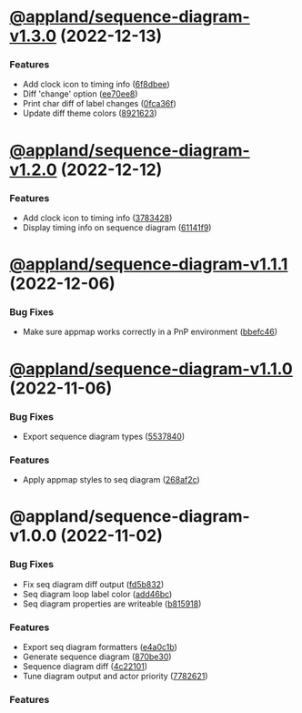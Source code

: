 # [@appland/sequence-diagram-v1.3.0](https://github.com/getappmap/appmap-js/compare/@appland/sequence-diagram-v1.2.0...@appland/sequence-diagram-v1.3.0) (2022-12-13)


### Features

* Add clock icon to timing info ([6f8dbee](https://github.com/getappmap/appmap-js/commit/6f8dbee3f10f477340ad03ea56f44bd4e6066d1d))
* Diff 'change' option ([ee70ee8](https://github.com/getappmap/appmap-js/commit/ee70ee8fa282685cc5cf8892e81618df7b7f2204))
* Print char diff of label changes ([0fca36f](https://github.com/getappmap/appmap-js/commit/0fca36f0e3465f6f7f950285cb952cacbaed127a))
* Update diff theme colors ([8921623](https://github.com/getappmap/appmap-js/commit/89216237c0efb8aca0f267fc1888f5f5d9beeeb7))

# [@appland/sequence-diagram-v1.2.0](https://github.com/getappmap/appmap-js/compare/@appland/sequence-diagram-v1.1.1...@appland/sequence-diagram-v1.2.0) (2022-12-12)


### Features

* Add clock icon to timing info ([3783428](https://github.com/getappmap/appmap-js/commit/378342823a2b2279b72d6e634a5f6f92ce5f852e))
* Display timing info on sequence diagram ([61141f9](https://github.com/getappmap/appmap-js/commit/61141f926a75ec857628d89350b0865c28033250))

# [@appland/sequence-diagram-v1.1.1](https://github.com/getappmap/appmap-js/compare/@appland/sequence-diagram-v1.1.0...@appland/sequence-diagram-v1.1.1) (2022-12-06)


### Bug Fixes

* Make sure appmap works correctly in a PnP environment ([bbefc46](https://github.com/getappmap/appmap-js/commit/bbefc465fa5b396ed528b1c0fa072a3463213552))

# [@appland/sequence-diagram-v1.1.0](https://github.com/getappmap/appmap-js/compare/@appland/sequence-diagram-v1.0.0...@appland/sequence-diagram-v1.1.0) (2022-11-06)


### Bug Fixes

* Export sequence diagram types ([5537840](https://github.com/getappmap/appmap-js/commit/55378405acf05f6e4f2091e764754e1a8b9cfbaa))


### Features

* Apply appmap styles to seq diagram ([268af2c](https://github.com/getappmap/appmap-js/commit/268af2c6ad932de240985cf3d35b8a9f22218268))

# @appland/sequence-diagram-v1.0.0 (2022-11-02)


### Bug Fixes

* Fix seq diagram diff output ([fd5b832](https://github.com/getappmap/appmap-js/commit/fd5b8322a082bdce7a3518d293ff4badab9e9a33))
* Seq diagram loop label color ([add46bc](https://github.com/getappmap/appmap-js/commit/add46bc72c1fd5fc7c14023e8ab39acac97bcce4))
* Seq diagram properties are writeable ([b815918](https://github.com/getappmap/appmap-js/commit/b8159183a763d872e0ba560901c4e4ef9ef68662))


### Features

* Export seq diagram formatters ([e4a0c1b](https://github.com/getappmap/appmap-js/commit/e4a0c1b56dc23826b814a5d815fa2cb12e58c63c))
* Generate sequence diagram ([870be30](https://github.com/getappmap/appmap-js/commit/870be30dbdc074672cc43495eebd396fd97c0184))
* Sequence diagram diff ([4c22101](https://github.com/getappmap/appmap-js/commit/4c2210170d19c9aa6abee7eeb14d02db7fb94178))
* Tune diagram output and actor priority ([7782621](https://github.com/getappmap/appmap-js/commit/77826217f5cec905ea13a1c1da5d7d3c836d44b2))

### Features

